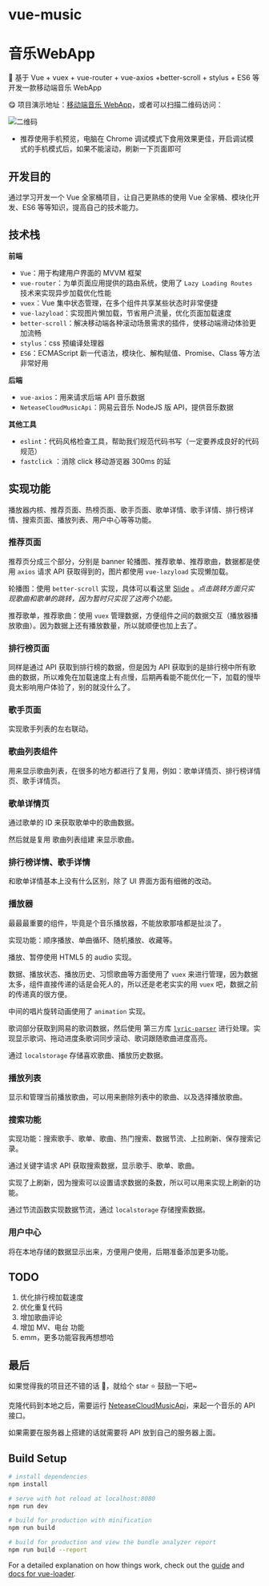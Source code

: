 # vue-music

# 音乐WebApp

:musical_keyboard: 基于 Vue + vuex + vue-router + vue-axios +better-scroll + stylus + ES6 等开发一款移动端音乐 WebApp

:yum: 项目演示地址：[移动端音乐 WebApp](http://yiwai.online)，或者可以扫描二维码访问：

![二维码](https://s1.ax1x.com/2020/10/23/BEDN26.gif)

- 推荐使用手机预览，电脑在 Chrome 调试模式下食用效果更佳，开启调试模式的手机模式后，如果不能滚动，刷新一下页面即可

<!-- ## 预览

图片虽然压缩过了，但是几张加载一起还是有 3MB 左右，所以请耐心等待一下啦:joy:。感觉不错的可以去上面 :point_up:的地址体验一下呦~ -->

<!-- #### 推荐、排行榜、歌手

![推荐、排行、歌手](./doc/img/1.png)

#### 歌单详情、个人中心

![详情页面](./doc/img/2.png)

#### 播放器、播放列表

![播放器](./doc/img/3.png)

#### 搜索页面

![搜索](./doc/img/4.png) -->



## 开发目的

通过学习开发一个 Vue 全家桶项目，让自己更熟练的使用 Vue 全家桶、模块化开发、ES6 等等知识，提高自己的技术能力。

## 技术栈

**前端**

* `Vue`：用于构建用户界面的 MVVM 框架
* `vue-router`：为单页面应用提供的路由系统，使用了 `Lazy Loading Routes` 技术来实现异步加载优化性能
* `vuex`：Vue 集中状态管理，在多个组件共享某些状态时非常便捷
* `vue-lazyload`：实现图片懒加载，节省用户流量，优化页面加载速度
* `better-scroll`：解决移动端各种滚动场景需求的插件，使移动端滑动体验更加流畅
* `stylus`：css 预编译处理器
* `ES6`：ECMAScript 新一代语法，模块化、解构赋值、Promise、Class 等方法非常好用

**后端**

* `vue-axios`：用来请求后端 API 音乐数据
* `NeteaseCloudMusicApi`：网易云音乐 NodeJS 版 API，提供音乐数据

**其他工具**

* `eslint`：代码风格检查工具，帮助我们规范代码书写（一定要养成良好的代码规范）
* `fastclick` ：消除 click 移动游览器 300ms 的延

## 实现功能

播放器内核、推荐页面、热榜页面、歌手页面、歌单详情、歌手详情、排行榜详情、搜索页面、播放列表、用户中心等等功能。

### 推荐页面

推荐页分成三个部分，分别是 banner 轮播图、推荐歌单、推荐歌曲，数据都是使用 `axios` 请求 API 获取得到的，图片都使用 `vue-lazyload` 实现懒加载。

轮播图：使用 `better-scroll` 实现，具体可以看这里 [Slide](https://ustbhuangyi.github.io/better-scroll/doc/zh-hans/options-advanced.html#```snap```) 。*点击跳转方面只实现歌曲和歌单的跳转，因为暂时只实现了这两个功能。*

推荐歌单，推荐歌曲：使用 `vuex` 管理数据，方便组件之间的数据交互（播放器播放歌曲）。因为数据上还有播放数量，所以就顺便也加上去了。

### 排行榜页面

同样是通过 API 获取到排行榜的数据，但是因为 API 获取到的是排行榜中所有歌曲的数据，所以难免在加载速度上有点慢，后期再看能不能优化一下，加载的慢毕竟太影响用户体验了，别的就没什么了。

### 歌手页面

实现歌手列表的左右联动。

### 歌曲列表组件

用来显示歌曲列表，在很多的地方都进行了复用，例如：歌单详情页、排行榜详情页、歌手详情页。

### 歌单详情页

通过歌单的 ID 来获取歌单中的歌曲数据。

然后就是复用 歌曲列表组建 来显示歌曲。

### 排行榜详情、歌手详情

和歌单详情基本上没有什么区别，除了 UI 界面方面有细微的改动。

### 播放器

最最最重要的组件，毕竟是个音乐播放器，不能放歌那啥都是扯淡了。

实现功能：顺序播放、单曲循环、随机播放、收藏等。

播放、暂停使用 HTML5 的 audio 实现。

数据、播放状态、播放历史、习惯歌曲等方面使用了 `vuex` 来进行管理，因为数据太多，组件直接传递的话是会死人的，所以还是老老实实的用 `vuex` 吧，数据之前的传递真的很方便。

中间的唱片旋转动画使用了 `animation` 实现。

歌词部分获取到网易的歌词数据，然后使用 第三方库 [`lyric-parser`](https://github.com/ustbhuangyi/lyric-parser) 进行处理。实现显示歌词、拖动进度条歌词同步滚动、歌词跟随歌曲进度高亮。

通过 `localstorage` 存储喜欢歌曲、播放历史数据。

### 播放列表

显示和管理当前播放歌曲，可以用来删除列表中的歌曲、以及选择播放歌曲。

### 搜索功能

实现功能：搜索歌手、歌单、歌曲、热门搜索、数据节流、上拉刷新、保存搜索记录。

通过关键字请求 API 获取搜索数据，显示歌手、歌单、歌曲。

实现了上刷新，因为搜索可以设置请求数据的条数，所以可以用来实现上刷新的功能。

通过节流函数实现数据节流，通过 `localstorage` 存储搜索数据。

### 用户中心

将在本地存储的数据显示出来，方便用户使用，后期准备添加更多功能。

## TODO

1. 优化排行榜加载速度
2. 优化重复代码
3. 增加歌曲评论
4. 增加 MV、电台 功能
5. emm，更多功能容我再想想哈

## 最后

如果觉得我的项目还不错的话 :clap:，就给个 star :star: 鼓励一下吧~

克隆代码到本地之后，需要运行 [NeteaseCloudMusicApi](https://binaryify.github.io/NeteaseCloudMusicApi/#/?id=neteasecloudmusicapi)，来起一个音乐的 API 接口。

如果需要在服务器上搭建的话就需要将 API 放到自己的服务器上面。

## Build Setup

``` bash
# install dependencies
npm install

# serve with hot reload at localhost:8080
npm run dev

# build for production with minification
npm run build

# build for production and view the bundle analyzer report
npm run build --report
```

For a detailed explanation on how things work, check out the [guide](http://vuejs-templates.github.io/webpack/) and [docs for vue-loader](http://vuejs.github.io/vue-loader).
